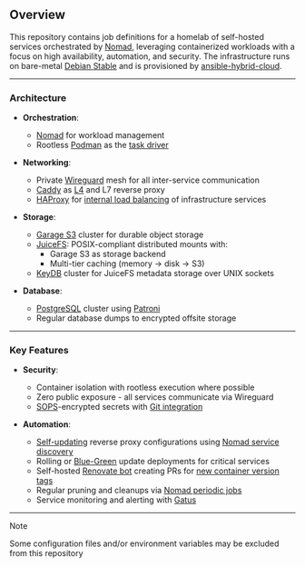 ## Overview

This repository contains job definitions for a homelab of self-hosted services orchestrated by [Nomad](https://nomadproject.io), leveraging containerized workloads with a focus on high availability, automation, and security. The infrastructure runs on bare-metal [Debian Stable](https://wiki.debian.org/DebianStable) and is provisioned by [ansible-hybrid-cloud](https://github.com/cycneuramus/ansible-hybrid-cloud/tree/homelab-only).

______________________________________________________________________

### Architecture

- **Orchestration**:

  - [Nomad](https://nomadproject.io) for workload management
  - Rootless [Podman](https://podman.io) as the [task driver](https://developer.hashicorp.com/nomad/docs/drivers)

- **Networking**:

  - Private [Wireguard](wireguard.com) mesh for all inter-service communication
  - [Caddy](https://caddyserver.com) as [L4](https://github.com/mholt/caddy-l4) and L7 reverse proxy
  - [HAProxy](https://www.haproxy.org/) for [internal load balancing](https://github.com/cycneuramus/homelab/blob/master/haproxy/cfg-haproxy.cfg) of infrastructure services

- **Storage**:

  - [Garage S3](https://garagehq.deuxfleurs.fr) cluster for durable object storage
  - [JuiceFS](https://juicefs.com): POSIX-compliant distributed mounts with:
    - Garage S3 as storage backend
    - Multi-tier caching (memory -> disk -> S3)
  - [KeyDB](https://docs.keydb.dev) cluster for JuiceFS metadata storage over UNIX sockets

- **Database**:

  - [PostgreSQL](https://www.postgresql.org) cluster using [Patroni](https://github.com/zalando/patroni)
  - Regular database dumps to encrypted offsite storage

______________________________________________________________________

### Key Features

- **Security**:

  - Container isolation with rootless execution where possible
  - Zero public exposure - all services communicate via Wireguard
  - [SOPS](https://github.com/getsops/sops)-encrypted secrets with [Git integration](https://github.com/cycneuramus/git-sops)

- **Automation**:

  - [Self-updating](https://github.com/cycneuramus/homelab/blob/master/caddy/Caddyfile.tpl) reverse proxy configurations using [Nomad service discovery](https://developer.hashicorp.com/nomad/docs/networking/service-discovery)
  - Rolling or [Blue-Green](https://developer.hashicorp.com/nomad/tutorials/job-updates/job-blue-green-and-canary-deployments) update deployments for critical services
  - Self-hosted [Renovate bot](https://docs.renovatebot.com/) creating PRs for [new container version tags](https://github.com/cycneuramus/homelab/blob/master/.github/renovate.json)
  - Regular pruning and cleanups via [Nomad periodic jobs](https://developer.hashicorp.com/nomad/docs/job-specification/periodic)
  - Service monitoring and alerting with [Gatus](https://github.com/TwiN/gatus)

______________________________________________________________________

> [!NOTE]
> Some configuration files and/or environment variables may be excluded from this repository
